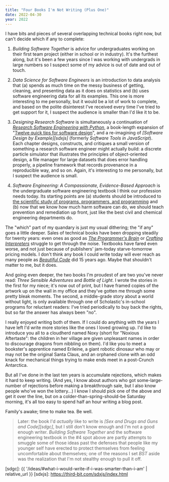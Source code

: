 ```yaml
---
title: "Four Books I'm Not Writing (Plus One)"
date: 2022-04-30
year: 2022
---
```


I have bits and pieces of several overlapping technical books right now,
but can't decide which if any to complete:

1.  *Building Software Together*
    is advice for undergraduates working on their first team project
    (either in school or in industry).
    It's the furthest along,
    but it's been a few years since I was working with undergrads in large numbers
    so I suspect some of my advice is out of date and out of touch.

2.  *Data Science for Software Engineers*
    is an introduction to data analysis
    that (a) spends as much time on the messy business of getting, cleaning, and presenting data
    as it does on statistics
    and (b) uses software engineering data for all its examples.
    This one is more interesting to me personally,
    but it would be a lot of work to complete,
    and based on the polite disinterest I've received
    every time I've tried to get support for it,
    I suspect the audience is smaller than I'd like it to be.

3.  *Designing Research Software*
    is simultaneously
    a continuation of *[Research Software Engineering with Python][py-rse]*,
    a book-length expansion of "[Twelve quick tips for software design][12-tips]",
    and a re-imagining of *[Software Design by Example][sdxjs]*
    (formerly *Software Tools in JavaScript*).
    Each chapter designs, constructs, and critiques
    a small version of something a research software engineer might actually build:
    a discrete particle simulator that illustrates the principles of object-oriented design,
    a file manager for large datasets that does error handling properly,
    a pipeline framework that records provenance in a reproducible way,
    and so on.
    Again,
    it's interesting to me personally,
    but I suspect the audience is small.

4.  *Software Engineering: A Compassionate, Evidence-Based Approach*
    is the undergraduate software engineering textbook I think our profession needs today.
    Its starting points are
    (a) students should be introduced to
    [the scientific study of programs, programmers, and programming][nwit]
    and (b) now that we know how much harm software can do,
    we should teach prevention and remediation up front,
    just like the best civil and chemical engineering departments do.

The "which" part of my quandary is just my usual dithering;
the "if any" goes a little deeper.
Sales of technical books have been dropping steadily for twenty years:
even ones as good as *[The Programmer's Brain][brain]* or *[Crafting Interpreters][interpreters]*
struggle to get through the noise.
Textbooks have fared even worse,
and not just because of publishers' jam-today starve-tomorrow pricing models.
I don't think any book I could write today
will ever reach as many people as *[Beautiful Code][bc]* did 15 years ago.
Maybe that shouldn't matter to me, but it does.

And going even deeper,
the two books I'm proudest of are two you've never read:
*Three Sensible Adventures* and *Bottle of Light*.
I wrote the stories in the first for my niece;
it's now out of print,
but I have framed copies of the artwork up on the wall in my office
and they've gotten me through some pretty bleak moments.
The second,
a middle-grade story about a world without light,
is only available through one of Scholastic's in-school programs for reluctant readers:
I've tried periodically to buy back the rights,
but so far the answer has always been "no".

I really enjoyed writing both of them.
If I could do anything with the years I have left
I'd write more stories like the ones I loved growing up.
I'd like to introduce you all to a cloudherd named Noxy
(short for "Noxious Aftertaste":
the children in her village are given unpleasant names
in order to discourage dragons from nibbling on them).
I'd like you to meet a bookster's apprentice named Erileine,
a giant robotic dinosaur who may or may not be the original Santa Claus,
and an orphaned clone with an odd knack for mechanical things
trying to make ends meet in a post-Crunch Antarctica.

But all I've done in the last ten years is accumulate rejections,
which makes it hard to keep writing.
(And yes,
I know about authors who got some-large-number of rejections
before making a breakthrough sale,
but I also know people who've won the lottery…)
I know I should pick one of the above and get it over the line,
but on a colder-than-spring-should-be Saturday morning,
it's all too easy to spend half an hour writing a blog post.

Family's awake; time to make tea.
Be well.

> Later: the book I'd *actually* like to write is
> *[Sex and Drugs and Guns and Code][sdgc]*,
> but I still don't know enough
> and I'm not a good enough writer.
> *Building Software Together* and the software engineering textbook in the #4 spot above
> are partly attempts to smuggle some of those ideas
> past the defenses that people like my younger self have erected
> to protect themselves from feeling uncomfortable about themselves;
> one of the reasons I set *BST* aside
> was the realization that I'm not stealthy enough to pull it off.

[12-tips]: https://journals.plos.org/ploscompbiol/article?id=10.1371/journal.pcbi.1009809
[bc]: https://www.oreilly.com/library/view/beautiful-code/9780596510046/
[brain]: https://www.manning.com/books/the-programmers-brain
[interpreters]: https://craftinginterpreters.com/
[nwit]: https://neverworkintheory.org/
[py-rse]: https://merely-useful.tech/py-rse/
[sdgc]: {{ '/ideas/#what-i-would-write-if-i-was-smarter-than-i-am' | relative_url }}
[sdxjs]: https://third-bit.com/sdxjs/index.html
